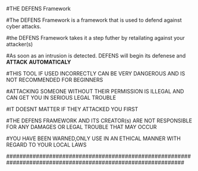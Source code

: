 #THE DEFENS Framework

#The DEFENS Framework is a framework that is used to defend against cyber attacks.

#the DEFENS Framework takes it a step futher by retailating against your attacker(s) 

#As soon as an intrusion is detected. DEFENS will begin its defenese and ****ATTACK**** ****AUTOMATICALY****

#THIS TOOL IF USED INCORRECTLY CAN BE VERY DANGEROUS AND IS NOT RECOMMENDED FOR BEGINNERS

#ATTACKING SOMEONE WITHOUT THEIR PERMISSION IS ILLEGAL AND CAN GET YOU IN SERIOUS LEGAL TROUBLE

#IT DOESNT MATTER IF THEY ATTACKED YOU FIRST

#THE DEFENS FRAMEWORK AND ITS CREATOR(s) ARE NOT RESPONSIBLE FOR ANY DAMAGES OR LEGAL TROUBLE THAT MAY OCCUR

#YOU HAVE BEEN WARNED,ONLY USE IN AN ETHICAL MANNER WITH REGARD TO YOUR LOCAL LAWS

##############################################################################################################



